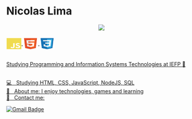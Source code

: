 # Nicolas Lima

<div align="center">
  <a href="https://github.com/wnicolass">
  <img height="180em" src="https://github-readme-stats.vercel.app/api?username=wnicolass&show_icons=true&theme=midnight-purple&include_all_commits=true&count_private=true"/>
</div>
 
<div style="display: inline_block"><br>
  <img align="center" alt="Rafa-Js" height="30" width="40" src="https://raw.githubusercontent.com/devicons/devicon/master/icons/javascript/javascript-plain.svg">
  <img align="center" alt="Rafa-HTML" height="30" width="40" src="https://raw.githubusercontent.com/devicons/devicon/master/icons/html5/html5-original.svg">
  <img align="center" alt="Rafa-CSS" height="30" width="40" src="https://raw.githubusercontent.com/devicons/devicon/master/icons/css3/css3-original.svg">
</div>
  <br/>
  
  
Studying Programming and Information Systems Technologies at IEFP :school: <br/>

  
 <br/> :computer: &nbsp; Studying HTML, CSS, JavaScript, NodeJS, SQL
 <br/> 💬  &nbsp; About me: I enjoy technologies, games and learning
 <br/> :email: &nbsp; Contact me:
 <br/>
  
  
![Gmail Badge](https://img.shields.io/badge/-nicolaswgl99@gmail.com-c14438?style=flat-square&logo=Gmail&logoColor=white&link=mailto:nicolaswgl99@gmail.com)
<br/>







<!-- ### Hi there 👋


- 🌱 I’m currently learning HTML, CSS, JavaScript, SQL, NodeJS
- 📫 How to reach me: nicolaswgl99@gmail.com -->
